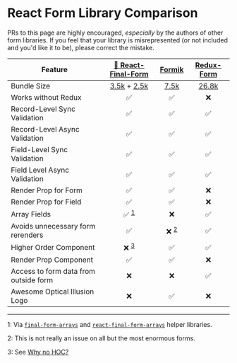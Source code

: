 # React Form Library Comparison

PRs to this page are highly encouraged, _especially_ by the authors of other
form libraries. If you feel that your library is misrepresented (or not included
and you'd like it to be), please correct the mistake.

| Feature                               |              [🏁 React-Final-Form](https://github.com/final-form/react-final-form#-react-final-form)              | [Formik](https://github.com/jaredpalmer/formik)  |  [Redux-Form](https://github.com/erikras/redux-form)  |
| ------------------------------------- | :---------------------------------------------------------------------------------------------------------------: | :----------------------------------------------: | :---------------------------------------------------: |
| Bundle Size                           | [3.5k](https://bundlephobia.com/result?p=final-form) + [2.5k](https://bundlephobia.com/result?p=react-final-form) | [7.5k](https://bundlephobia.com/result?p=formik) | [26.8k](https://bundlephobia.com/result?p=redux-form) |
| Works without Redux                   |                                                        ✅                                                         |                        ✅                        |                          ❌                           |
| Record-Level Sync Validation          |                                                        ✅                                                         |                        ✅                        |                          ✅                           |
| Record-Level Async Validation         |                                                        ✅                                                         |                        ✅                        |                          ✅                           |
| Field-Level Sync Validation           |                                                        ✅                                                         |                        ✅                        |                          ✅                           |
| Field Level Async Validation          |                                                        ✅                                                         |                        ✅                        |                          ✅                           |
| Render Prop for Form                  |                                                        ✅                                                         |                        ✅                        |                          ❌                           |
| Render Prop for Field                 |                                                        ✅                                                         |                        ✅                        |                          ❌                           |
| Array Fields                          |                                              ✅ <sup>[1](#footnote1)                                              |                        ❌                        |                          ✅                           |
| Avoids unnecessary form rerenders     |                                                        ✅                                                         |          ❌ <sup>[2](#footnote2)</sup>           |                          ✅                           |
| Higher Order Component                |                                           ❌ <sup>[3](#footnote3)</sup>                                           |                        ✅                        |                          ✅                           |
| Render Prop Component                 |                                                        ✅                                                         |                        ✅                        |                          ❌                           |
| Access to form data from outside form |                                                        ❌                                                         |                        ❌                        |                          ✅                           |
| Awesome Optical Illusion Logo         |                                                        ❌                                                         |                        ✅                        |                          ❌                           |

---

<a name="footnote1">1</a>: Via
[`final-form-arrays`](https://github.com/final-form/final-form-arrays) and
[`react-final-form-arrays`](https://github.com/final-form/react-final-form-arrays)
helper libraries.

<a name="footnote2">2</a>: This is not really an issue on all but the most
enormous forms.

<a name="footnote3">3</a>: See [Why no HOC?](faq.md#why-no-hoc)
